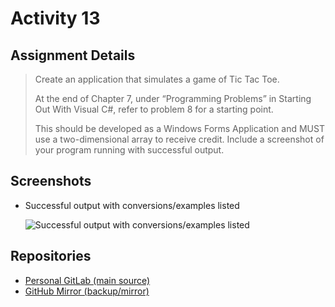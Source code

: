 # Activity 13

## Assignment Details

> Create an application that simulates a game of Tic Tac Toe.
>
> At the end of Chapter 7, under “Programming Problems” in Starting Out With Visual C#, refer to problem 8 for a starting point.
>
> This should be developed as a Windows Forms Application and MUST use a two-dimensional array to receive credit. Include a screenshot of your program running with successful output.

## Screenshots

- Successful output with conversions/examples listed

  ![Successful output with conversions/examples listed](./screenshots/conversionOutput.png)

## Repositories

- [Personal GitLab (main source)](https://gitlab.scoutchorton.io/gcu/cst-150/-/tree/master/Activity13)
- [GitHub Mirror (backup/mirror)](https://github.com/scoutchorton/cst-150/tree/master/Activity13)
